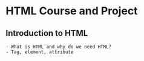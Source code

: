 # HTML Course and Project

## Introduction to HTML
    - What is HTML and why do we need HTML?
    - Tag, element, attribute